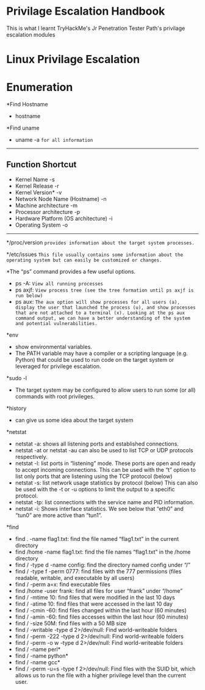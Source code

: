 # Privilage Escalation Handbook
This is what I learnt TryHackMe's Jr Penetration Tester Path's privilage escalation modules

# Linux Privilage Escalation

# Enumeration
*Find Hostname
  - hostname

*Find uname
  - uname -a `for all information`
---------------------
Function	Shortcut
---------------------
- Kernel Name	-s
- Kernel Release	-r
- Kernel Version*	-v
- Network Node Name (Hostname)	-n
- Machine architecture	-m
- Processor architecture	-p
- Hardware Platform (OS architecture)	-i
- Operating System	-o
---------------------

*/proc/version `provides information about the target system processes.`
 
*/etc/issues `This file usually contains some information about the operating system but can easily be customized or changes.`
 
*The “ps” command provides a few useful options.
  - ps -A: `View all running processes`
  - ps axjf: `View process tree (see the tree formation until ps axjf is run below)`
  - ps aux: `The aux option will show processes for all users (a), display the user that launched the process (u), and show processes that are not attached to a terminal (x). Looking at the ps aux command output, we can have a better understanding of the system and potential vulnerabilities.`
 
*env
  - show environmental variables.
  - The PATH variable may have a compiler or a scripting language (e.g. Python) that could be used to run code on the target system or leveraged for privilege escalation.
 
*sudo -l
  - The target system may be configured to allow users to run some (or all) commands with root privileges.
 
*history
  - can give us some idea about the target system

*netstat
  - netstat -a: shows all listening ports and established connections.
  - netstat -at or netstat -au can also be used to list TCP or UDP protocols respectively.
  - netstat -l: list ports in “listening” mode. These ports are open and ready to accept incoming connections. This can be used with the “t” option to list only ports that are listening using the TCP protocol (below)
  - netstat -s: list network usage statistics by protocol (below) This can also be used with the -t or -u options to limit the output to a specific protocol.
  - netstat -tp: list connections with the service name and PID information.
  - netstat -i: Shows interface statistics. We see below that “eth0” and “tun0” are more active than “tun1”.

*find
  - find . -name flag1.txt: find the file named “flag1.txt” in the current directory
  - find /home -name flag1.txt: find the file names “flag1.txt” in the /home directory
  - find / -type d -name config: find the directory named config under “/”
  - find / -type f -perm 0777: find files with the 777 permissions (files readable, writable, and executable by all users)
  - find / -perm a=x: find executable files
  - find /home -user frank: find all files for user “frank” under “/home”
  - find / -mtime 10: find files that were modified in the last 10 days
  - find / -atime 10: find files that were accessed in the last 10 day
  - find / -cmin -60: find files changed within the last hour (60 minutes)
  - find / -amin -60: find files accesses within the last hour (60 minutes)
  - find / -size 50M: find files with a 50 MB size
  - find / -writable -type d 2>/dev/null: Find world-writeable folders
  - find / -perm -222 -type d 2>/dev/null: Find world-writeable folders
  - find / -perm -o w -type d 2>/dev/null: Find world-writeable folders
  - find / -name perl*
  - find / -name python*
  - find / -name gcc*
  - find / -perm -u=s -type f 2>/dev/null: Find files with the SUID bit, which allows us to run the file with a higher privilege level than the current user.
 
 
